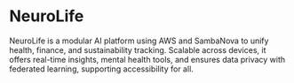 # NeuroLife
NeuroLife is a modular AI platform using AWS and SambaNova to unify health, finance, and sustainability tracking. Scalable across devices, it offers real-time insights, mental health tools, and ensures data privacy with federated learning, supporting accessibility for all.
